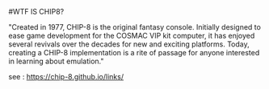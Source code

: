 #WTF IS CHIP8? 

"Created in 1977, CHIP-8 is the original fantasy console. Initially designed to ease game development for the COSMAC VIP kit computer, it has enjoyed several revivals over the decades for new and exciting platforms. Today, creating a CHIP-8 implementation is a rite of passage for anyone interested in learning about emulation."

see : https://chip-8.github.io/links/

